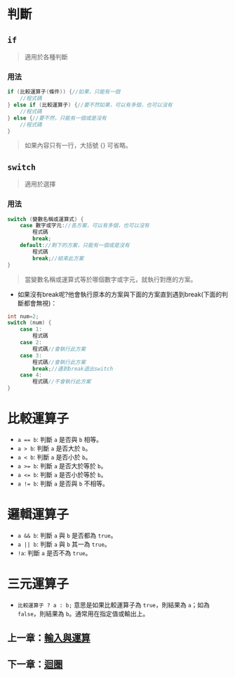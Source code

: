 # 判斷

## `if`

> 適用於各種判斷

### 用法

```c
if (比較運算子(條件)) {//如果，只能有一個
    //程式碼
} else if (比較運算子) {//要不然如果，可以有多個，也可以沒有
    //程式碼
} else {//要不然，只能有一個或是沒有
    //程式碼
}
```
> 如果內容只有一行，大括號 {} 可省略。

## `switch`

> 適用於選擇

### 用法

```c
switch (變數名稱或運算式) {
    case 數字或字元://各方案，可以有多個，也可以沒有
        程式碼
        break;
    default://剩下的方案，只能有一個或是沒有
        程式碼
        break;//結束此方案
}
```
> 當變數名稱或運算式等於哪個數字或字元，就執行對應的方案。  

- 如果沒有break呢?他會執行原本的方案與下面的方案直到遇到break(下面的判斷都會無視)：

```c
int num=2;
switch (num) {
    case 1:
        程式碼
    case 2:
        程式碼//會執行此方案
    case 3:
        程式碼//會執行此方案
        break;//遇到break退出switch
    case 4:
        程式碼//不會執行此方案
}
```

# 比較運算子

- `a == b`: 判斷 `a` 是否與 `b` 相等。
- `a > b`: 判斷 `a` 是否大於 `b`。
- `a < b`: 判斷 `a` 是否小於 `b`。
- `a >= b`: 判斷 `a` 是否大於等於 `b`。
- `a <= b`: 判斷 `a` 是否小於等於 `b`。
- `a != b`: 判斷 `a` 是否與 `b` 不相等。

# 邏輯運算子

- `a && b`: 判斷 `a` 與 `b` 是否都為 `true`。
- `a || b`: 判斷 `a` 與 `b` 其一為 `true`。
- `!a`: 判斷 `a` 是否不為 `true`。

# 三元運算子

- `比較運算子 ? a : b;`  意思是如果比較運算子為 `true`，則結果為 `a`；如為 `false`，則結果為 `b`。通常用在指定值或輸出上。

## 上一章：[輸入與運算](https://github.com/xixa3333/C-Textbook/blob/main/%E8%BC%B8%E5%85%A5%E8%88%87%E9%81%8B%E7%AE%97.md)
## 下一章：[迴圈](https://github.com/xixa3333/C-Textbook/blob/main/%E8%BF%B4%E5%9C%88.md)
